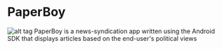 # PaperBoy
![alt tag](https://raw.githubusercontent.com/davidjura/paperboy/app/src/main/res/mipmap-xxxhdpi.png)
PaperBoy is a news-syndication app written using the Android SDK that displays articles based on the end-user's political views
